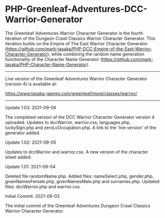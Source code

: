 # PHP-Greenleaf-Adventures-DCC-Warrior-Generator
The Greenleaf Adventures Warrior Character Generator is the fourth iteration of the Dungeon Crawl Classics Warrior Character Generator.  This iteration builds on the Empire of The East Warrior Character Generator (https://github.com/mark-tasaka/PHP-DCC-Empire-of-the-East-Warrior-Character-Generator), while combining the random name generation functionality of the Character Name Generator (https://github.com/mark-tasaka/PHP-Character-Name-Generator).

----------------------

Live version of the Greenleaf Adventures Warrior Character Generator (version 4) is available at:

https://www.tasaka-games.com/greenleaf/more/classes/warrior/

---------------------------


Update 1.03: 2021-09-06

The completed version of the DCC Warrior Character Generator version 4 uploaded.  Updates to dccWarrior, warrior.css, languages.php, luckySign.php and zeroLvOccupation.php.  A link to the 'live version' of the generator added.



Update 1.02: 2021-09-05

Updates to dccWarrior and warrior.css.  A new version of the character sheet added.



Update 1.01: 2021-09-04

Deleted file randomName.php.  Added files: nameSelect.php, gender.php, givenNamesFemale.php, givenNamesMale.php and surnames.php.  Updated files: dccWarrior.php and warrior.css.



Initial Commit: 2021-09-03

The initial commit of the Greenleaf Adventures Dungeon Crawl Classics Warrior Character Generator.
